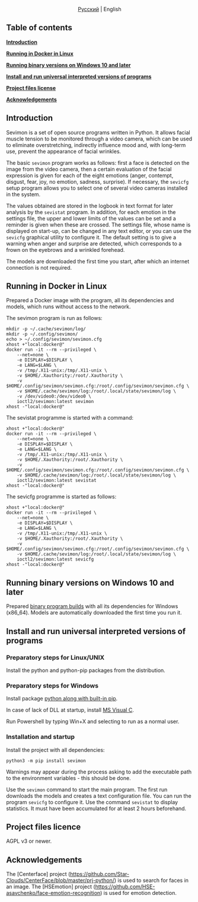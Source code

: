 <div align="center">

[Русский](README_ru.md) | English

</div>

## Table of contents
**[Introduction](#introduction)**

**[Running in Docker in Linux](#running-in-docker-in-Linux)**

**[Running binary versions on Windows 10 and later](#running-binary-versions-on-Windows-10-and-later)**

**[Install and run universal interpreted versions of programs](#install-and-run-universal-interpreted-versions-of-programs)**

**[Project files license](#project-files-license)**

**[Acknowledgements](#acknowledgements)**

## Introduction

Sevimon is a set of open source programs written in Python. It allows facial muscle tension to be monitored through a video camera, which can be used to eliminate overstretching, indirectly influence mood and, with long-term use, prevent the appearance of facial wrinkles.

The basic `sevimon` program works as follows: first a face is detected on the image from the video camera, then a certain evaluation of the facial expression is given for each of the eight emotions (anger, contempt, disgust, fear, joy, no emotion, sadness, surprise). If necessary, the `sevicfg` setup program allows you to select one of several video cameras installed in the system.

The values obtained are stored in the logbook in text format for later analysis by the `sevistat` program.
In addition, for each emotion in the settings file, the upper and lower limits of the values can be set and a reminder is given when these are crossed.
The settings file, whose name is displayed on start-up, can be changed in any text editor, or you can use the `sevicfg` graphical utility to configure it. The default setting is to give a warning when anger and surprise are detected, which corresponds to a frown on the eyebrows and a wrinkled forehead.

The models are downloaded the first time you start, after which an internet connection is not required.

## Running in Docker in Linux
Prepared a Docker image with the program, all its dependencies and models, which runs without access to the network.

The sevimon program is run as follows:
```shell
mkdir -p ~/.cache/sevimon/log/
mkdir -p ~/.config/sevimon/
echo > ~/.config/sevimon/sevimon.cfg
xhost +"local:docker@"
docker run -it --rm --privileged \
    --net=none \
    -e DISPLAY=$DISPLAY \
    -e LANG=$LANG \
    -v /tmp/.X11-unix:/tmp/.X11-unix \
    -v $HOME/.Xauthority:/root/.Xauthority \
    -v $HOME/.config/sevimon/sevimon.cfg:/root/.config/sevimon/sevimon.cfg \
    -v $HOME/.cache/sevimon/log:/root/.local/state/sevimon/log \
    -v /dev/video0:/dev/video0 \
    ioctl2/sevimon:latest sevimon
xhost -"local:docker@"
```
The sevistat programme is started with a command:
```shell
xhost +"local:docker@"
docker run -it --rm --privileged \
    --net=none \
    -e DISPLAY=$DISPLAY \
    -e LANG=$LANG \
    -v /tmp/.X11-unix:/tmp/.X11-unix \
    -v $HOME/.Xauthority:/root/.Xauthority \
    -v $HOME/.config/sevimon/sevimon.cfg:/root/.config/sevimon/sevimon.cfg \
    -v $HOME/.cache/sevimon/log:/root/.local/state/sevimon/log \
    ioctl2/sevimon:latest sevistat
xhost -"local:docker@"
```
The sevicfg programme is started as follows:
```shell
xhost +"local:docker@"
docker run -it --rm --privileged \
    --net=none \
    -e DISPLAY=$DISPLAY \
    -e LANG=$LANG \
    -v /tmp/.X11-unix:/tmp/.X11-unix \
    -v $HOME/.Xauthority:/root/.Xauthority \
    -v $HOME/.config/sevimon/sevimon.cfg:/root/.config/sevimon/sevimon.cfg \
    -v $HOME/.cache/sevimon/log:/root/.local/state/sevimon/log \
    ioctl2/sevimon:latest sevicfg
xhost -"local:docker@"
```

## Running binary versions on Windows 10 and later
Prepared [binary program builds](https://github.com/ioctl-user/sevimon/releases/download/v0.1/sevimon_win10_v0.1.zip) with all its dependencies for Windows (x86\_64). Models are automatically downloaded the first time you run it.

## Install and run universal interpreted versions of programs
### Preparatory steps for Linux/UNIX
Install the python and python-pip packages from the distribution.

### Preparatory steps for Windows 
Install package [python along with built-in pip](https://www.python.org/downloads/windows/).

In case of lack of DLL at startup, install [MS Visual C](https://learn.microsoft.com/cpp/windows/latest-supported-vc-redist).

Run Powershell by typing Win+X and selecting to run as a normal user.

### Installation and startup

Install the project with all dependencies:
```shell
python3 -m pip install sevimon
```

Warnings may appear during the process asking to add the executable path to the environment variables - this should be done.

Use the `sevimon` command to start the main program. The first run downloads the models and creates a text configuration file.
You can run the program `sevicfg` to configure it.
Use the command `sevistat` to display statistics. It must have been accumulated for at least 2 hours beforehand.

## Project files licence

AGPL v3 or newer.

## Acknowledgements

The [Centerface] project (https://github.com/Star-Clouds/CenterFace/blob/master/prj-python/) is used to search for faces in an image.
The [HSEmotion] project (https://github.com/HSE-asavchenko/face-emotion-recognition) is used for emotion detection.
